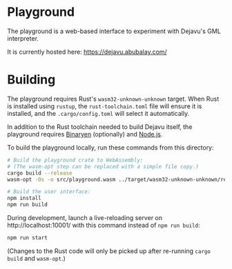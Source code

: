 # Playground

The playground is a web-based interface to experiment with Dejavu's GML interpreter.

It is currently hosted here: https://dejavu.abubalay.com/

# Building

The playground requires Rust's `wasm32-unknown-unknown` target. When Rust is installed using `rustup`, the `rust-toolchain.toml` file will ensure it is installed, and the `.cargo/config.toml` will select it automatically.

In addition to the Rust toolchain needed to build Dejavu itself, the playground requires [Binaryen] (optionally) and [Node.js].

[binaryen]: https://github.com/WebAssembly/binaryen/
[node.js]: https://nodejs.org/

To build the playground locally, run these commands from this directory:

```bash
# Build the playground crate to WebAssembly:
# (The wasm-opt step can be replaced with a simple file copy.)
cargo build --release
wasm-opt -Os -o src/playground.wasm ../target/wasm32-unknown-unknown/release/playground.wasm

# Build the user interface:
npm install
npm run build
```

During development, launch a live-reloading server on http://localhost:10001/ with this command instead of `npm run build`:

```bash
npm run start
```

(Changes to the Rust code will only be picked up after re-running `cargo build` and `wasm-opt`.)
